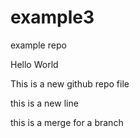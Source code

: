 # example3
example repo


Hello World 

This is a new github repo file 

this is a new line 

this is a merge for a branch 